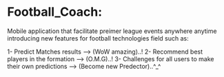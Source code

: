# Football_Coach:

Mobile application that facilitate preimer league events anywhere anytime introducing new features for football technologies field such as:

1- Predict Matches results  -->  (WoW amazing)..!
2- Recommend best players in the formation --> (O.M.G)..!
3- Challenges for all users to make their own predictions --> (Become new Predector)..^_^
